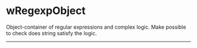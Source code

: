 # wRegexpObject

Object-container of regular expressions and complex logic. Make possible to check does string satisfy the logic.

_ _ _ _ _ _































